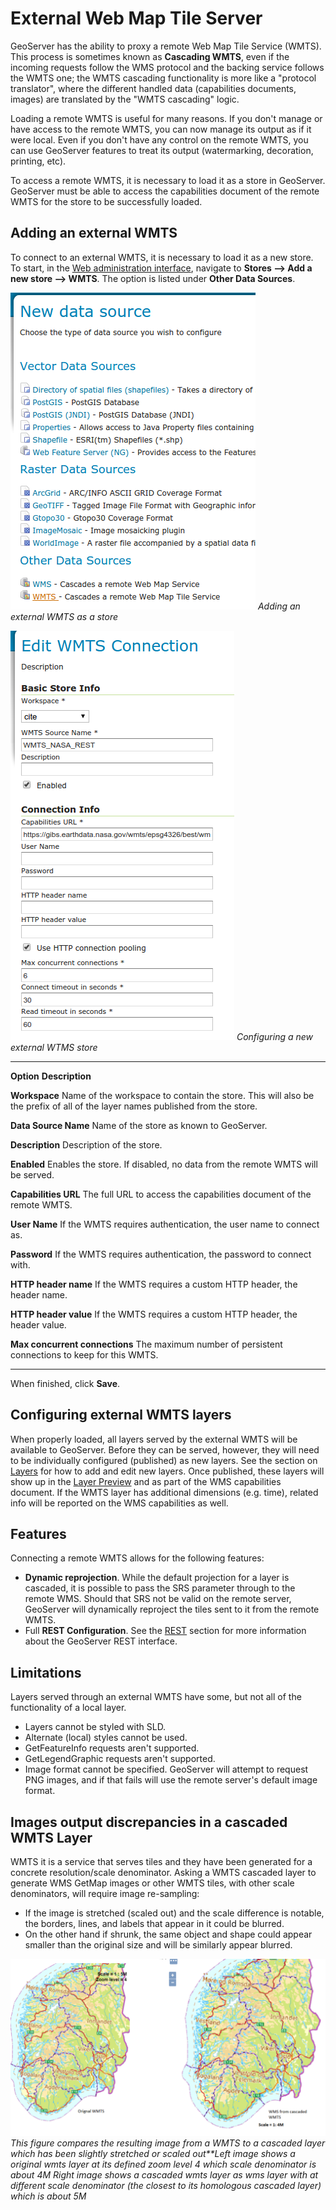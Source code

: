 # External Web Map Tile Server

GeoServer has the ability to proxy a remote Web Map Tile Service (WMTS). This process is sometimes known as **Cascading WMTS**, even if the incoming requests follow the WMS protocol and the backing service follows the WMTS one; the WMTS cascading functionality is more like a "protocol translator", where the different handled data (capabilities documents, images) are translated by the "WMTS cascading" logic.

Loading a remote WMTS is useful for many reasons. If you don't manage or have access to the remote WMTS, you can now manage its output as if it were local. Even if you don't have any control on the remote WMTS, you can use GeoServer features to treat its output (watermarking, decoration, printing, etc).

To access a remote WMTS, it is necessary to load it as a store in GeoServer. GeoServer must be able to access the capabilities document of the remote WMTS for the store to be successfully loaded.

## Adding an external WMTS

To connect to an external WMTS, it is necessary to load it as a new store. To start, in the [Web administration interface](../../webadmin/index.md), navigate to **Stores --> Add a new store --> WMTS**. The option is listed under **Other Data Sources**.

![](images/wmtsaddnew.png)
*Adding an external WMTS as a store*

![](images/wmtsconfigure.png)
*Configuring a new external WTMS store*

  -------------------------------- ------------------------------------------------------------------------------------------------------------------------------
  **Option**                       **Description**

  **Workspace**                    Name of the workspace to contain the store. This will also be the prefix of all of the layer names published from the store.

  **Data Source Name**             Name of the store as known to GeoServer.

  **Description**                  Description of the store.

  **Enabled**                      Enables the store. If disabled, no data from the remote WMTS will be served.

  **Capabilities URL**             The full URL to access the capabilities document of the remote WMTS.

  **User Name**                    If the WMTS requires authentication, the user name to connect as.

  **Password**                     If the WMTS requires authentication, the password to connect with.

  **HTTP header name**             If the WMTS requires a custom HTTP header, the header name.

  **HTTP header value**            If the WMTS requires a custom HTTP header, the header value.

  **Max concurrent connections**   The maximum number of persistent connections to keep for this WMTS.
  -------------------------------- ------------------------------------------------------------------------------------------------------------------------------

When finished, click **Save**.

## Configuring external WMTS layers

When properly loaded, all layers served by the external WMTS will be available to GeoServer. Before they can be served, however, they will need to be individually configured (published) as new layers. See the section on [Layers](../webadmin/layers.md) for how to add and edit new layers. Once published, these layers will show up in the [Layer Preview](../webadmin/layerpreview.md) and as part of the WMS capabilities document. If the WMTS layer has additional dimensions (e.g. time), related info will be reported on the WMS capabilities as well.

## Features

Connecting a remote WMTS allows for the following features:

-   **Dynamic reprojection**. While the default projection for a layer is cascaded, it is possible to pass the SRS parameter through to the remote WMS. Should that SRS not be valid on the remote server, GeoServer will dynamically reproject the tiles sent to it from the remote WMTS.
-   Full **REST Configuration**. See the [REST](../../rest/index.md) section for more information about the GeoServer REST interface.

## Limitations

Layers served through an external WMTS have some, but not all of the functionality of a local layer.

-   Layers cannot be styled with SLD.
-   Alternate (local) styles cannot be used.
-   GetFeatureInfo requests aren't supported.
-   GetLegendGraphic requests aren't supported.
-   Image format cannot be specified. GeoServer will attempt to request PNG images, and if that fails will use the remote server's default image format.

## Images output discrepancies in a cascaded WMTS Layer

WMTS it is a service that serves tiles and they have been generated for a concrete resolution/scale denominator. Asking a WMTS cascaded layer to generate WMS GetMap images or other WMTS tiles, with other scale denominators, will require image re-sampling:

-   If the image is stretched (scaled out) and the scale difference is notable, the borders, lines, and labels that appear in it could be blurred.
-   On the other hand if shrunk, the same object and shape could appear smaller than the original size and will be similarly appear blurred.

![](images/cascaded_wmts.png)
*This figure compares the resulting image from a WMTS to a cascaded layer which has been slightly stretched or scaled out**Left image shows a original wmts layer at its defined zoom level 4 which scale denominator is about 4M*
*Right image shows a cascaded wmts layer as wms layer with at different scale denominator (the closest to its homologous cascaded layer) which is about 5M*
